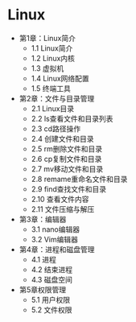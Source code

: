 # Linux

- 第1章：Linux简介
    - 1.1 Linux简介
    - 1.2 Linux内核
    - 1.3 虚拟机
    - 1.4 Linux网络配置
    - 1.5 终端工具
- 第2章：文件与目录管理
    - 2.1 Linux目录
    - 2.2 ls查看文件和目录列表
    - 2.3 cd路径操作
    - 2.4 创建文件和目录
    - 2.5 rm删除文件和目录
    - 2.6 cp复制文件和目录
    - 2.7 mv移动文件和目录
    - 2.8 remame重命名文件和目录
    - 2.9 find查找文件和目录
    - 2.10 查看文件内容
    - 2.11 文件压缩与解压
- 第3章：编辑器
    - 3.1 nano编辑器
    - 3.2 Vim编辑器
- 第4章：进程和磁盘管理
    - 4.1 进程
    - 4.2 结束进程
    - 4.3 磁盘空间
- 第5章权限管理
    - 5.1 用户权限
    - 5.2 文件权限
